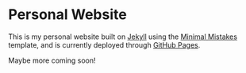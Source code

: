 # Personal Website

This is my personal website built on [Jekyll](https://jekyllrb.com/) using the [Minimal Mistakes](https://mmistakes.github.io/minimal-mistakes/) template, and is currently deployed through [GitHub Pages](https://pages.github.com/). 

Maybe more coming soon!